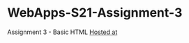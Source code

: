# WebApps-S21-Assignment-3
Assignment 3 - Basic HTML
[Hosted at](https://44-563-web-apps-s21.github.io/webapps-s21-assignment-3-tejaavula/)